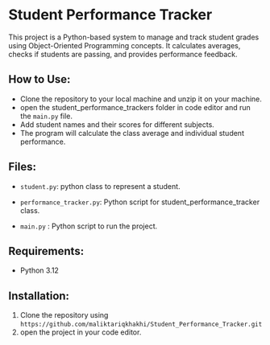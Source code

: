 # Student Performance Tracker

This project is a Python-based system to manage and track student grades using Object-Oriented Programming concepts. It calculates averages, checks if students are passing, and provides performance feedback.

## How to Use:

- Clone the repository to your local machine and unzip it on your machine.
- open the student_performance_trackers folder in code editor and run the `main.py` file.
- Add student names and their scores for different subjects.
- The program will calculate the class average and individual student performance.

## Files:
- `student.py`: python class to represent a student.

- `performance_tracker.py`: Python script for student_performance_tracker class.

- `main.py` :  Python script to run the project.


## Requirements:
- Python 3.12

## Installation:
1. Clone the repository using `https://github.com/maliktariqkhakhi/Student_Performance_Tracker.git`
2. open  the project in your code editor.
